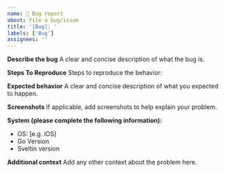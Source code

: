 ```yaml
---
name: 🐞 Bug report
about: File a bug/issue
title: '[Bug]: '
labels: ['Bug']
assignees: ''
---
```


<!--
Note: Please search to see if an issue already exists for the bug you encountered.
-->

**Describe the bug**
A clear and concise description of what the bug is.

**Steps To Reproduce**
Steps to reproduce the behavior:

**Expected behavior**
A clear and concise description of what you expected to happen.

**Screenshots**
If applicable, add screenshots to help explain your problem.

**System (please complete the following information):**

- OS: [e.g. iOS]
- Go Version
- Sveltin version

**Additional context**
Add any other context about the problem here.
